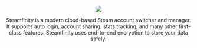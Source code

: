<div align="center">
 <picture>
   <source srcset="https://user-images.githubusercontent.com/124832798/229580183-3f46cba3-574e-4777-b2e6-8fdf2c514a81.svg" media="(prefers-color-scheme: dark)">
   <img src="https://user-images.githubusercontent.com/124832798/229580771-da21fc32-ba25-4dec-877c-15b220ce8d6a.svg">
</picture>
<p>Steamfinity is a modern cloud-based Steam account switcher and manager. It supports auto login, account sharing, stats tracking, and many other first-class features. Steamfinity uses end-to-end encryption to store your data safely.</p>
</div>
